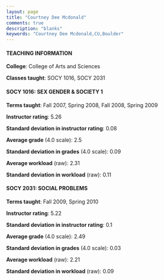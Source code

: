```yaml
---
layout: page
title: "Courtney Dee Mcdonald" 
comments: true
description: "blanks"
keywords: "Courtney Dee Mcdonald,CU,Boulder"
---
```

<head>
<script src="https://ajax.googleapis.com/ajax/libs/jquery/2.1.3/jquery.min.js"></script>
<script src="https://dl.dropboxusercontent.com/s/pc42nxpaw1ea4o9/highcharts.js?dl=0"></script>
<!-- <script src="../assets/js/highcharts.js"></script> -->
<style type="text/css">@font-face {
	font-family: "Bebas Neue";
	src: url(https://www.filehosting.org/file/details/544349/BebasNeue Regular.otf) format("opentype");
	}
	h1.Bebas { 
		font-family: "Bebas Neue", Verdana, Tahoma;
	}
</style>
</head>
	   
#### TEACHING INFORMATION

**College**: College of Arts and Sciences

**Classes taught**: SOCY 1016, SOCY 2031

#### SOCY 1016: SEX GENDER & SOCIETY 1

**Terms taught**: Fall 2007, Spring 2008, Fall 2008, Spring 2009

**Instructor rating**: 5.26

**Standard deviation in instructor rating**: 0.08

**Average grade** (4.0 scale): 2.5

**Standard deviation in grades** (4.0 scale): 0.09

**Average workload** (raw): 2.31

**Standard deviation in workload** (raw): 0.11

#### SOCY 2031: SOCIAL PROBLEMS

**Terms taught**: Fall 2009, Spring 2010

**Instructor rating**: 5.22

**Standard deviation in instructor rating**: 0.1

**Average grade** (4.0 scale): 2.49

**Standard deviation in grades** (4.0 scale): 0.03

**Average workload** (raw): 2.21

**Standard deviation in workload** (raw): 0.09

